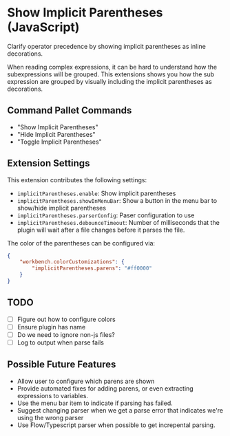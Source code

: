 # Show Implicit Parentheses (JavaScript)

Clarify operator precedence by showing implicit parentheses as inline decorations.

When reading complex expressions, it can be hard to understand how the subexpressions will be grouped. This extensions shows you how the sub expression are grouped by visually including the implicit parentheses as decorations.

## Command Pallet Commands

- "Show Implicit Parentheses"
- "Hide Implicit Parentheses"
- "Toggle Implicit Parentheses"

## Extension Settings

This extension contributes the following settings:

- `implicitParentheses.enable`: Show implicit parentheses
- `implicitParentheses.showInMenuBar`: Show a button in the menu bar to show/hide implicit parentheses
- `implicitParentheses.parserConfig`: Paser configuration to use
- `implicitParentheses.debounceTimeout`: Number of milliseconds that the plugin will wait after a file changes before it parses the file.

The color of the parentheses can be configured via:

```JSON
{
    "workbench.colorCustomizations": {
        "implicitParentheses.parens": "#ff0000"
    }
}
```

## TODO

- [ ] Figure out how to configure colors
- [ ] Ensure plugin has name
- [ ] Do we need to ignore non-js files?
- [ ] Log to output when parse fails

## Possible Future Features

- Allow user to configure which parens are shown
- Provide automated fixes for adding parens, or even extracting expressions to variables.
- Use the menu bar item to indicate if parsing has failed.
- Suggest changing parser when we get a parse error that indicates we're using the wrong parser
- Use Flow/Typescript parser when possible to get increpental parsing.
